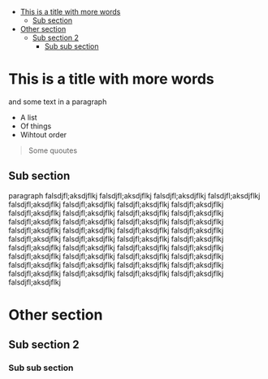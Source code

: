 

<!-- toc -->

- [This is a title with more words](#this-is-a-title-with-more-words)
    * [Sub section](#sub-section)
- [Other section](#other-section)
    * [Sub section 2](#sub-section-2)
        + [Sub sub section](#sub-sub-section)

<!-- tocstop -->

# This is a title with more words

and some text in a paragraph

- A list
- Of things
- Wihtout order

> Some quoutes

## Sub section

paragraph falsdjfl;aksdjflkj  falsdjfl;aksdjflkj  falsdjfl;aksdjflkj  falsdjfl;aksdjflkj  falsdjfl;aksdjflkj  falsdjfl;aksdjflkj falsdjfl;aksdjflkj  falsdjfl;aksdjflkj  falsdjfl;aksdjflkj  falsdjfl;aksdjflkj  falsdjfl;aksdjflkj  falsdjfl;aksdjflkj  falsdjfl;aksdjflkj falsdjfl;aksdjflkj  falsdjfl;aksdjflkj  falsdjfl;aksdjflkj  falsdjfl;aksdjflkj
 falsdjfl;aksdjflkj  falsdjfl;aksdjflkj  falsdjfl;aksdjflkj falsdjfl;aksdjflkj  falsdjfl;aksdjflkj  falsdjfl;aksdjflkj  falsdjfl;aksdjflkj  falsdjfl;aksdjflkj  falsdjfl;aksdjflkj  falsdjfl;aksdjflkj falsdjfl;aksdjflkj  falsdjfl;aksdjflkj  falsdjfl;aksdjflkj  falsdjfl;aksdjflkj  falsdjfl;aksdjflkj  falsdjfl;aksdjflkj  falsdjfl;aksdjflkj falsdjfl;aksdjflkj  falsdjfl;aksdjflkj  falsdjfl;aksdjflkj  falsdjfl;aksdjflkj  falsdjfl;aksdjflkj  falsdjfl;aksdjflkj  falsdjfl;aksdjflkj

# Other section

## Sub section 2

### Sub sub section
